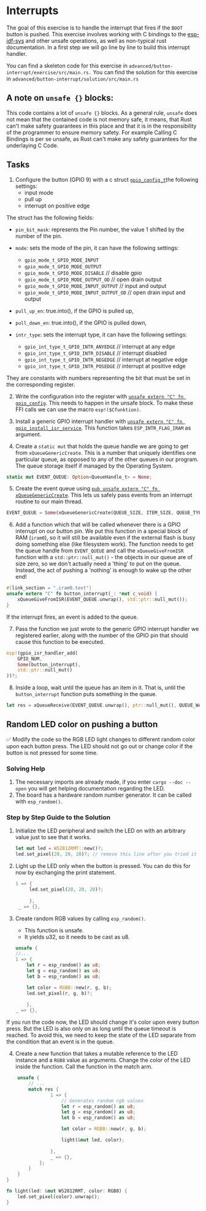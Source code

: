 # Interrupts

The goal of this exercise is to handle the interrupt that fires if the `BOOT` button is pushed. 
This exercise involves working with C bindings to the [esp-idf-sys](https://esp-rs.github.io/esp-idf-sys/esp_idf_sys/index.html) and other unsafe operations, as well as non-typical rust documentation. In a first step we will go line by line to build this interrupt handler. 

You can find a skeleton code for this exercise in `advanced/button-interrupt/exercise/src/main.rs.`
You can find the solution for this exercise in `advanced/button-interrupt/solution/src/main.rs`

## A note on `unsafe {}` blocks:

This code contains a lot of `unsafe {}` blocks. As a general rule, `unsafe` does not mean that the contained code is not memory safe, it means, that Rust can't make safety guarantees in this place and that it is in the responsibility of the programmer to ensure memory safety. For example Calling C Bindings is per se unsafe, as Rust can't make any safety guarantees for the underlaying C Code. 

## Tasks

1. Configure the button (GPIO 9) with a c struct [`gpio_config_t`](https://esp-rs.github.io/esp-idf-sys/esp_idf_sys/struct.gpio_config_t.html)the following settings:
    - input mode
    - pull up
    - interrupt on positive edge
  
The struct has the following fields:

 * `pin_bit_mask`: represents the Pin number, the value 1  shifted by the number of the pin. 
 * `mode`: sets the mode of the pin, it can have the following settings:
   * `gpio_mode_t_GPIO_MODE_INPUT` 
   * `gpio_mode_t_GPIO_MODE_OUTPUT`
   * `gpio_mode_t_GPIO_MODE_DISABLE` // disable gpio
   * `gpio_mode_t_GPIO_MODE_OUTPUT_OD` // open drain output
   * `gpio_mode_t_GPIO_MODE_INPUT_OUTPUT` // input and output
   * `gpio_mode_t_GPIO_MODE_INPUT_OUTPUT_OD` // open drain input and output

 * `pull_up_en`: true.into(), if the GPIO is pulled up,
 * `pull_down_en`: true.into(), if the GPIO is pulled down,
 * `intr_type`: sets the interrupt type, it can have the following settings:
   * `gpio_int_type_t_GPIO_INTR_ANYEDGE` // interrupt at any edge
   * `gpio_int_type_t_GPIO_INTR_DISABLE` // interrupt disabled
   * `gpio_int_type_t_GPIO_INTR_NEGEDGE` // interrupt at negative edge
   * `gpio_int_type_t_GPIO_INTR_POSEDGE` // interrupt at positive edge

They are constants with numbers representing the bit that must be set in the corresponding register. 


2. Write the configuration into the register with [`unsafe extern "C" fn gpio_config`](https://esp-rs.github.io/esp-idf-sys/esp_idf_sys/fn.gpio_config.html). This needs to happen in the unsafe block. To make these FFI calls we can use the macro `esp!($Cfunktion)`.


3. Install a generic GPIO interrupt handler with [`unsafe extern "C" fn gpio_install_isr_service`](https://esp-rs.github.io/esp-idf-sys/esp_idf_sys/fn.gpio_install_isr_service.html). This function takes `ESP_INTR_FLAG_IRAM` as argument.


4. Create a `static mut` that holds the queue handle we are going to get from `xQueueGenericCreate`. This is a number that uniquely identifies one particular queue, as opposed to any of the other queues in our program. The queue storage itself if managed by the Operating System.

```rust
static mut EVENT_QUEUE: Option<QueueHandle_t> = None;
```

5. Create the event queue using [`pub unsafe extern "C" fn xQueueGenericCreate`](https://esp-rs.github.io/esp-idf-sys/esp_idf_sys/fn.xQueueGenericCreate.html). This lets us safely pass events from an interrupt routine to our main thread.

```rust
EVENT_QUEUE = Some(xQueueGenericCreate(QUEUE_SIZE, ITEM_SIZE, QUEUE_TYPE_BASE));
```

6. Add a function which that will be called whenever there is a GPIO interrupt on our button pin. We put this function in a special block of RAM (`iram0`), so it will still be available even if the external flash is busy doing something else (like filesystem work). The function needs to get the queue handle from `EVENT_QUEUE` and call the `xQueueGiveFromISR` function with a `std::ptr::null_mut()` - the objects in our queue are of size zero, so we don't actually need a 'thing' to put on the queue. Instead, the act of pushing a 'nothing' is enough to wake up the other end!

```rust
#[link_section = ".iram0.text"]
unsafe extern "C" fn button_interrupt(_: *mut c_void) {
    xQueueGiveFromISR(EVENT_QUEUE.unwrap(), std::ptr::null_mut());
}
```
If the interrupt fires, an event is added to the queue. 

7. Pass the function we just wrote to the generic GPIO interrupt handler we registered earlier, along with the number of the GPIO pin that should cause this function to be executed.

```rust
esp!(gpio_isr_handler_add(
    GPIO_NUM,
    Some(button_interrupt),
    std::ptr::null_mut()
))?;
```

8. Inside a loop, wait until the queue has an item in it. That is, until the `button_interrupt` function puts something in the queue.

```rust
let res = xQueueReceive(EVENT_QUEUE.unwrap(), ptr::null_mut(), QUEUE_WAIT_TICKS);
```


## Random LED color on pushing a button

✅ Modify the code so the RGB LED light changes to different random color upon each button press. The LED should not go out or change color if the button is not pressed for some time. 


### Solving Help

1. The necessary imports are already made, if you enter `cargo --doc --open` you will get helping documentation regarding the LED.
2. The board has a hardware random number generator. It can be called with `esp_random()`.

### Step by Step Guide to the Solution

1. Initialize the LED peripheral and switch the LED on with an arbitrary value just to see that it works.
   ```rust
   let mut led = WS2812RMT::new()?;
   led.set_pixel(20, 20, 20)?; // remove this line after you tried it once
   ```
2. Light up the LED only when the button is pressed. You can do this for now by exchanging the print statement. 
   ```rust
   1 => {
        led.set_pixel(20, 20, 20)?;
                    
        },
    _ => {},
   ```
3. Create random RGB values by calling `esp_random()`. 
   * This function is unsafe. 
   * It yields u32, so it needs to be cast as u8.

    ```rust
    unsafe {
    //...
    1 => {
        let r = esp_random() as u8;
        let g = esp_random() as u8;
        let b = esp_random() as u8;

        let color = RGB8::new(r, g, b);
        led.set_pixel(r, g, b)?;
                    
        },
    _ => {},
   ```


If you run the code now, the LED should change it's color upon every button press. But the LED is also only on as long until the queue timeout is reached. To avoid this, we need to keep the state of the LED separate from the condition that an event is in the queue. 

4. Create a new function that takes a mutable reference to the LED instance and a `RGB8` value as arguments. Change the color of the LED inside the function. Call the function in the match arm. 

```rust 
    unsafe {
        // ...
        match res {
                1 => {
                    // Generates random rgb values
                    let r = esp_random() as u8;
                    let g = esp_random() as u8;
                    let b = esp_random() as u8;

                    let color = RGB8::new(r, g, b);

                    light(&mut led, color);
                    
                },
                _ => {},
            };
        }
    }
}

fn light(led: &mut WS2812RMT, color: RGB8) {
    led.set_pixel(color).unwrap();
}
```
